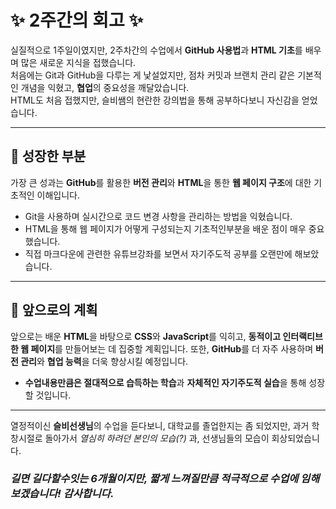 # ✨ 2주간의 회고 ✨

실질적으로 1주일이였지만, 2주차간의 수업에서 **GitHub 사용법**과 **HTML 기초**를 배우며 많은 새로운 지식을 접했습니다.<br> 처음에는 Git과 GitHub을 다루는 게 낯설었지만, 점차 커밋과 브랜치 관리 같은 기본적인 개념을 익혔고, **협업**의 중요성을 깨달았습니다.<br> HTML도 처음 접했지만, 슬비쌤의 현란한 강의법을 통해 공부하다보니 자신감을 얻었습니다.

---

## 🌱 성장한 부분

가장 큰 성과는 **GitHub**를 활용한 **버전 관리**와 **HTML**을 통한 **웹 페이지 구조**에 대한 기초적인 이해입니다.

- Git을 사용하며 실시간으로 코드 변경 사항을 관리하는 방법을 익혔습니다.
- HTML을 통해 웹 페이지가 어떻게 구성되는지 기초적인부분을 배운 점이 매우 중요했습니다.
- 직접 마크다운에 관련한 유튜브강좌를 보면서 자기주도적 공부를 오랜만에 해보았습니다.

---

## 🚀 앞으로의 계획

앞으로는 배운 **HTML**을 바탕으로 **CSS**와 **JavaScript**를 익히고, **동적이고 인터랙티브한 웹 페이지**를 만들어보는 데 집중할 계획입니다. 또한, **GitHub**를 더 자주 사용하며 **버전 관리**와 **협업 능력**을 더욱 향상시킬 예정입니다.

- **수업내용만큼은 절대적으로 습득하는 학습**과 **자체적인 자기주도적 실습**을 통해 성장할 것입니다.

---

열정적이신 **슬비선생님**의 수업을 듣다보니, 대학교를 졸업한지는 좀 되었지만, 과거 학창시절로 돌아가서 _열심히 하려던 본인의 모습(?)_ 과, 선생님들의 모습이 회상되었습니다.

### _길면 길다할수잇는 6개월이지만, 짧게 느껴질만큼 적극적으로 수업에 임해보겠습니다! 감사합니다._
